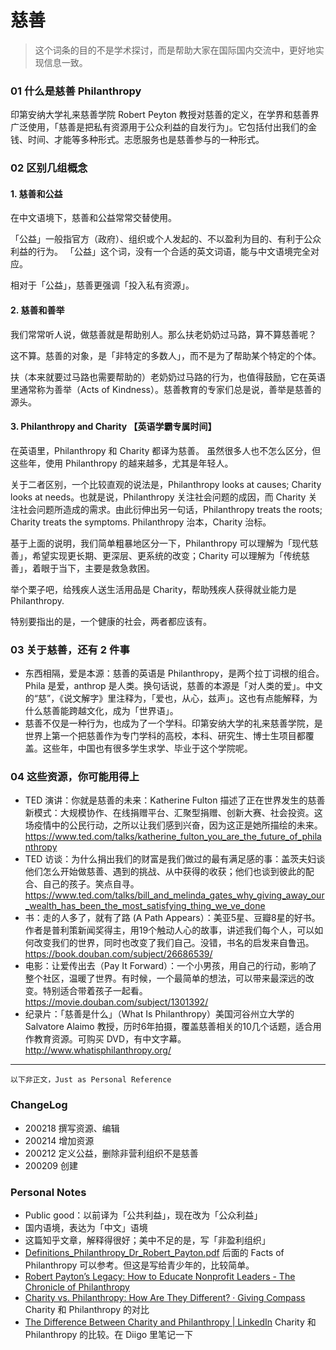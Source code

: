 # 慈善

> 这个词条的目的不是学术探讨，而是帮助大家在国际国内交流中，更好地实现信息一致。


### 01 什么是慈善 Philanthropy
印第安纳大学礼来慈善学院 Robert Peyton 教授对慈善的定义，在学界和慈善界广泛使用，「慈善是把私有资源用于公众利益的自发行为」。它包括付出我们的金钱、时间、才能等多种形式。志愿服务也是慈善参与的一种形式。


### 02 区别几组概念
#### 1. 慈善和公益

在中文语境下，慈善和公益常常交替使用。

「公益」一般指官方（政府）、组织或个人发起的、不以盈利为目的、有利于公众利益的行为。
「公益」这个词，没有一个合适的英文词语，能与中文语境完全对应。

相对于「公益」，慈善更强调「投入私有资源」。

#### 2. 慈善和善举 

我们常常听人说，做慈善就是帮助别人。那么扶老奶奶过马路，算不算慈善呢？

这不算。慈善的对象，是「非特定的多数人」，而不是为了帮助某个特定的个体。

扶（本来就要过马路也需要帮助的）老奶奶过马路的行为，也值得鼓励，它在英语里通常称为善举（Acts of Kindness）。慈善教育的专家们总是说，善举是慈善的源头。


#### 3. Philanthropy and Charity 【英语学霸专属时间】

在英语里，Philanthropy 和 Charity 都译为慈善。 虽然很多人也不怎么区分，但这些年，使用 Philanthropy 的越来越多，尤其是年轻人。

关于二者区别，一个比较直观的说法是，Philanthropy looks at causes; Charity looks at needs。也就是说，Philanthropy 关注社会问题的成因，而 Charity
关注社会问题所造成的需求。由此衍伸出另一句话，Philanthropy treats the roots; Charity treats the symptoms. Philanthropy 治本，Charity 治标。

基于上面的说明，我们简单粗暴地区分一下，Philanthropy 可以理解为「现代慈善」，希望实现更长期、更深层、更系统的改变；Charity 可以理解为「传统慈善」，着眼于当下，主要是救急救困。

举个栗子吧，给残疾人送生活用品是 Charity，帮助残疾人获得就业能力是 Philanthropy. 

特别要指出的是，一个健康的社会，两者都应该有。



### 03 关于慈善，还有 2 件事
- 东西相隔，爱是本源：慈善的英语是 Philanthropy，是两个拉丁词根的组合。Phila 是爱，anthrop 是人类。换句话说，慈善的本源是「对人类的爱」。中文的“慈”，《说文解字》里注释为，「爱也，从心，兹声」。这也有点能解释，为什么慈善能跨越文化，成为「世界语」。
- 慈善不仅是一种行为，也成为了一个学科。印第安纳大学的礼来慈善学院，是世界上第一个把慈善作为专门学科的高校，本科、研究生、博士生项目都覆盖。这些年，中国也有很多学生求学、毕业于这个学院呢。

### 04 这些资源，你可能用得上
- TED 演讲：你就是慈善的未来：Katherine Fulton 描述了正在世界发生的慈善新模式：大规模协作、在线捐赠平台、汇聚型捐赠、创新大赛、社会投资。这场疫情中的公民行动，之所以让我们感到兴奋，因为这正是她所描绘的未来。https://www.ted.com/talks/katherine_fulton_you_are_the_future_of_philanthropy 
- TED 访谈：为什么捐出我们的财富是我们做过的最有满足感的事：盖茨夫妇谈他们怎么开始做慈善、遇到的挑战、从中获得的收获；他们也谈到彼此的配合、自己的孩子。笑点自寻。https://www.ted.com/talks/bill_and_melinda_gates_why_giving_away_our_wealth_has_been_the_most_satisfying_thing_we_ve_done
- 书：走的人多了，就有了路 (A Path Appears）：美亚5星、豆瓣8星的好书。作者是普利策新闻奖得主，用19个触动人心的故事，讲述我们每个人，可以如何改变我们的世界，同时也改变了我们自己。没错，书名的启发来自鲁迅。https://book.douban.com/subject/26686539/ 
- 电影：让爱传出去（Pay It Forward）：一个小男孩，用自己的行动，影响了整个社区，温暖了世界。有时候，一个最简单的想法，可以带来最深远的改变。特别适合带着孩子一起看。https://movie.douban.com/subject/1301392/
- 纪录片：「慈善是什么」（What Is Philanthropy）美国河谷州立大学的 Salvatore Alaimo 教授，历时6年拍摄，覆盖慈善相关的10几个话题，适合用作教育资源。可购买 DVD，有中文字幕。http://www.whatisphilanthropy.org/





-----
``以下非正文，Just as Personal Reference``

### ChangeLog
- 200218 撰写资源、编辑
- 200214 增加资源
- 200212 定义公益，删除非营利组织不是慈善
- 200209 创建


### Personal Notes

- Public good：以前译为「公共利益」，现在改为「公众利益」
- 国内语境，表达为「中文」语境
- 这篇知乎文章，解释得很好；美中不足的是，写「非盈利组织」
- [Definitions_Philanthropy_Dr_Robert_Payton.pdf](https://www.learningtogive.org/sites/default/files/handouts/Definitions_Philanthropy_Dr_Robert_Payton.pdf) 后面的 Facts of Philanthropy 可以参考。但这是写给青少年的，比较简单。 
- [Robert Payton’s Legacy: How to Educate Nonprofit Leaders - The Chronicle of Philanthropy](https://www.philanthropy.com/article/Robert-Payton-s-Legacy-How/158357)
- [Charity vs. Philanthropy: How Are They Different? · Giving Compass](https://givingcompass.org/article/charity-versus-philanthropy/) Charity 和 Philanthropy 的对比
- [The Difference Between Charity and Philanthropy | LinkedIn](https://www.linkedin.com/pulse/20140411163627-9623993-the-difference-between-charity-and-philanthropy/) Charity 和 Philanthropy 的比较。在 Diigo 里笔记一下


[^1]: 类似国内说的公益组织，但也有不同
[^2]: 美国基金会【CoF】前主席这样来解释：Charity tends to be a short-term, emotional, immediate response, focused primarily on rescue and relief, whereas philanthropy is much more long-term, more strategic, focused on rebuilding. 

